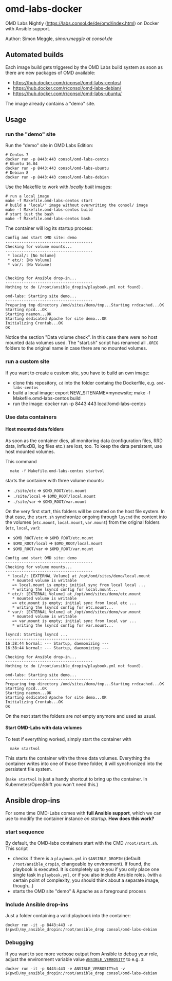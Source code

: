 # omd-labs-docker

OMD Labs Nightly (https://labs.consol.de/de/omd/index.html) on Docker with Ansible support.

Author: Simon Meggle, *simon.meggle at consol.de*

## Automated builds

Each image build gets triggered by the OMD Labs build system as soon as there are new packages of OMD available:

* https://hub.docker.com/r/consol/omd-labs-centos/
* https://hub.docker.com/r/consol/omd-labs-debian/
* https://hub.docker.com/r/consol/omd-labs-ubuntu/

The image already contains a "demo" site.

## Usage

### run the "demo" site

Run the "demo" site in OMD Labs Edition:

    # Centos 7
    docker run -p 8443:443 consol/omd-labs-centos
    # Ubuntu 16.04
    docker run -p 8443:443 consol/omd-labs-ubuntu
    # Debian 8
    docker run -p 8443:443 consol/omd-labs-debian

Use the Makefile to work with *locally built* images:

    # run a local image
    make -f Makefile.omd-labs-centos start
    # build a "local/" image without overwriting the consol/ image
    make -f Makefile.omd-labs-centos build
    # start just the bash
    make -f Makefile.omd-labs-centos bash

The container will log its startup process:

```
Config and start OMD site: demo
--------------------------------------
Checking for volume mounts...
--------------------------------------
 * local/: [No Volume]
 * etc/: [No Volume]
 * var/: [No Volume]


Checking for Ansible drop-in...
--------------------------------------
Nothing to do (/root/ansible_dropin/playbook.yml not found).

omd-labs: Starting site demo...
--------------------------------------
Preparing tmp directory /omd/sites/demo/tmp...Starting rrdcached...OK
Starting npcd...OK
Starting naemon...OK
Starting dedicated Apache for site demo...OK
Initializing Crontab...OK
OK
```

Notice the section "Data volume check". In this case there were no host mounted data volumes used. The "start.sh" script has renamed all `.ORIG` folders to the original name in case there are no mounted volumes.

### run a custom site

If you want to create a custom site, you have to build an own image:

* clone this repository, `cd` into the folder containg the Dockerfile, e.g. `omd-labs-centos`
* build a local image:
      export NEW_SITENAME=mynewsite; make -f Makefile.omd-labs-centos build    
* run the image:
      docker run -p 8443:443 local/omd-labs-centos

### Use data containers

#### Host mounted data folders

As soon as the container dies, all monitoring data (configuration files, RRD data, InfluxDB, log files etc.) are lost, too. To keep the data persistent, use host mounted volumes.

This command

      make -f Makefile.omd-labs-centos startvol

starts the container with three volume mounts:

* `./site/etc` => `$OMD_ROOT/etc.mount`
* `./site/local` => `$OMD_ROOT/local.mount`
* `./site/var` => `$OMD_ROOT/var.mount`

On the very first start, this folders will be created on the host file system.
In that case, the `start.sh` synchronize ongoing through `lsycnd` the content into the volumes (`etc.mount`, `local.mount`, `var.mount`) from the original folders (`etc`, `local`, `var`):

* `$OMD_ROOT/etc` => `$OMD_ROOT/etc.mount`
* `$OMD_ROOT/local` => `$OMD_ROOT/local.mount`
* `$OMD_ROOT/var` => `$OMD_ROOT/var.mount`


```
Config and start OMD site: demo
--------------------------------------
Checking for volume mounts...
--------------------------------------
 * local/: [EXTERNAL Volume] at /opt/omd/sites/demo/local.mount
   * mounted volume is writable
   => local.mount is empty; initial sync from local local ...
   * writing the lsyncd config for local.mount...
 * etc/: [EXTERNAL Volume] at /opt/omd/sites/demo/etc.mount
   * mounted volume is writable
   => etc.mount is empty; initial sync from local etc ...
   * writing the lsyncd config for etc.mount...
 * var/: [EXTERNAL Volume] at /opt/omd/sites/demo/var.mount
   * mounted volume is writable
   => var.mount is empty; initial sync from local var ...
   * writing the lsyncd config for var.mount...

lsyncd: Starting lsyncd ...
--------------------------------------
16:38:44 Normal: --- Startup, daemonizing ---
16:38:44 Normal: --- Startup, daemonizing ---

Checking for Ansible drop-in...
--------------------------------------
Nothing to do (/root/ansible_dropin/playbook.yml not found).

omd-labs: Starting site demo...
--------------------------------------
Preparing tmp directory /omd/sites/demo/tmp...Starting rrdcached...OK
Starting npcd...OK
Starting naemon...OK
Starting dedicated Apache for site demo...OK
Initializing Crontab...OK
OK
```

On the next start the folders are *not* empty anymore and used as usual.




#### Start OMD-Labs with data volumes

To test if everything worked, simply start the container with

      make startvol

This starts the container with the three data volumes. Everything the container writes into one of those three folder, it will synchronized into the persistent file system.   

(`make startvol` is just a handy shortcut to bring up the container. In Kubernetes/OpenShift you won't need this.)  

## Ansible drop-ins

For some time OMD-Labs comes with **full Ansible support**, which we can use to modify the container instance *on startup*. **How does this work?**

### start sequence
By default, the OMD-labs containers start with the CMD `/root/start.sh`. This script

* checks if there is a `playbook.yml` in `$ANSIBLE_DROPIN` (default: `/root/ansible_dropin`, changeable by environment). If found, the playbook is executed. It is completely up to you if you only place one single task in `playbook.yml`, or if you also include Ansible roles. (with a certain point of complexity, you should think about a separate image, though...)
* starts the OMD site "demo" & Apache as a foreground process

### Include Ansible drop-ins

Just a folder containing a valid playbook into the container:

    docker run -it -p 8443:443 -v $(pwd)/my_ansible_dropin:/root/ansible_drop consol/omd-labs-debian

### Debugging

If you want to see more verbose output from Ansible to debug your role, adjust the environment variable value [`ANSIBLE_VERBOSITY`](http://docs.ansible.com/ansible/latest/debug_module.html) to e.g. `3`:

    docker run -it -p 8443:443 -e ANSIBLE_VERBOSITY=3 -v $(pwd)/my_ansible_dropin:/root/ansible_drop consol/omd-labs-debian
